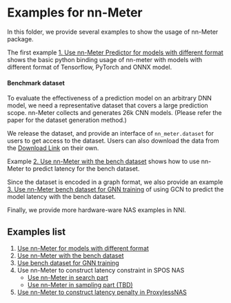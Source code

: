# Examples for nn-Meter

In this folder, we provide several examples to show the usage of nn-Meter package.

The first example [1. Use nn-Meter Predictor for models with different format](nn-meter_predictor_for_different_model_format.ipynb) shows the basic python binding usage of nn-meter with models with different format of Tensorflow, PyTorch and ONNX model.

#### Benchmark dataset

To evaluate the effectiveness of a prediction model on an arbitrary DNN model, we need a representative dataset that covers a large prediction scope. nn-Meter collects and generates 26k CNN models. (Please refer the paper for the dataset generation method.)

We release the dataset, and provide an interface of `nn_meter.dataset` for users to get access to the dataset. Users can also download the data from the [Download Link](https://github.com/microsoft/nn-Meter/releases/download/v1.0-data/datasets.zip) on their own. 

Example [2. Use nn-Meter with the bench dataset](nn-meter_predictor_for_bench_dataset.ipynb) shows how to use nn-Meter to predict latency for the bench dataset.

Since the dataset is encoded in a graph format, we also provide an example [3. Use nn-Meter bench dataset for GNN training](nn-meter_dataset_for_gnn.ipynb) of using GCN to predict the model latency with the bench dataset.

Finally, we provide more hardware-ware NAS examples in NNI.

## Examples list

1. [Use nn-Meter for models with different format](nn-meter_predictor_for_different_model_format.ipynb)
2. [Use nn-Meter with the bench dataset](nn-meter_predictor_for_bench_dataset.ipynb)
3. [Use bench dataset for GNN training](nn-meter_dataset_for_gnn.ipynb)
4. Use nn-Meter to construct latency constraint in SPOS NAS
   - [Use nn-Meter in search part](https://github.com/microsoft/nni/blob/master/examples/nas/oneshot/spos/multi_trial.py)
   - [Use nn-Meter in sampling part (TBD)](https://github.com/microsoft/nni/blob/master/examples/nas/oneshot/spos/supernet.py)
5. [Use nn-Meter to construct latency penalty in ProxylessNAS](https://github.com/microsoft/nni/tree/master/examples/nas/oneshot/proxylessnas)

